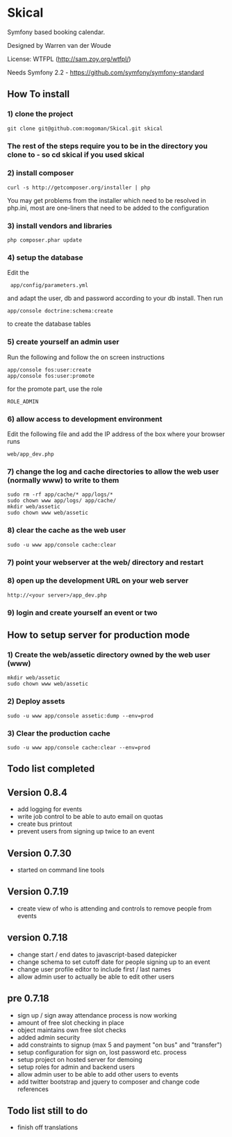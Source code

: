 Skical
======

Symfony based booking calendar.

Designed by Warren van der Woude

License: WTFPL (http://sam.zoy.org/wtfpl/)

Needs Symfony 2.2 - https://github.com/symfony/symfony-standard

How To install
--------------
### 1) clone the project

    git clone git@github.com:mogoman/Skical.git skical

### The rest of the steps require you to be in the directory you clone to - so cd skical if you used skical

### 2) install composer

    curl -s http://getcomposer.org/installer | php

You may get problems from the installer which need to be resolved in php.ini, most are one-liners
that need to be added to the configuration

### 3) install vendors and libraries

    php composer.phar update

### 4) setup the database

Edit the

     app/config/parameters.yml

and adapt the user, db and password according to your db install. Then run

    app/console doctrine:schema:create

to create the database tables

### 5) create yourself an admin user

Run the following and follow the on screen instructions

    app/console fos:user:create
    app/console fos:user:promote

for the promote part, use the role 

    ROLE_ADMIN

### 6) allow access to development environment

Edit the following file and add the IP address of the box where your browser runs

    web/app_dev.php

### 7) change the log and cache directories to allow the web user (normally www) to write to them

    sudo rm -rf app/cache/* app/logs/*
    sudo chown www app/logs/ app/cache/
    mkdir web/assetic
    sudo chown www web/assetic

### 8) clear the cache as the web user

    sudo -u www app/console cache:clear

### 7) point your webserver at the web/ directory and restart

### 8) open up the development URL on your web server

    http://<your server>/app_dev.php

### 9) login and create yourself an event or two

How to setup server for production mode
---------------------------------------

### 1) Create the web/assetic directory owned by the web user (www)

    mkdir web/assetic
    sudo chown www web/assetic

### 2) Deploy assets

    sudo -u www app/console assetic:dump --env=prod

### 3) Clear the production cache

    sudo -u www app/console cache:clear --env=prod


Todo list completed
-------------------
Version 0.8.4
--------------
- add logging for events
- write job control to be able to auto email on quotas
- create bus printout
- prevent users from signing up twice to an event

Version 0.7.30
--------------
- started on command line tools

Version 0.7.19
--------------
- create view of who is attending and controls to remove people from events

version 0.7.18
--------------
- change start / end dates to javascript-based datepicker
- change schema to set cutoff date for people signing up to an event
- change user profile editor to include first / last names
- allow admin user to actually be able to edit other users

pre 0.7.18
----------
- sign up / sign away attendance process is now working
- amount of free slot checking in place
- object maintains own free slot checks
- added admin security
- add constraints to signup (max 5 and payment "on bus" and "transfer")
- setup configuration for sign on, lost password etc. process
- setup project on hosted server for demoing
- setup roles for admin and backend users
- allow admin user to be able to add other users to events
- add twitter bootstrap and jquery to composer and change code references

Todo list still to do
---------------------
- finish off translations

